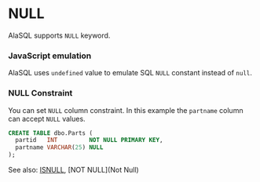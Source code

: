 # NULL

AlaSQL supports ```NULL``` keyword.


### JavaScript emulation

AlaSQL uses ```undefined``` value to emulate SQL ```NULL``` constant instead of ```null```. 

### NULL Constraint

You can set ```NULL``` column constraint. In this example the ```partname``` column can accept ```NULL``` values.
```sql
CREATE TABLE dbo.Parts (
  partid   INT         NOT NULL PRIMARY KEY,
  partname VARCHAR(25) NULL
);
```

See also: [ISNULL](Isnull), [NOT NULL](Not Null)
